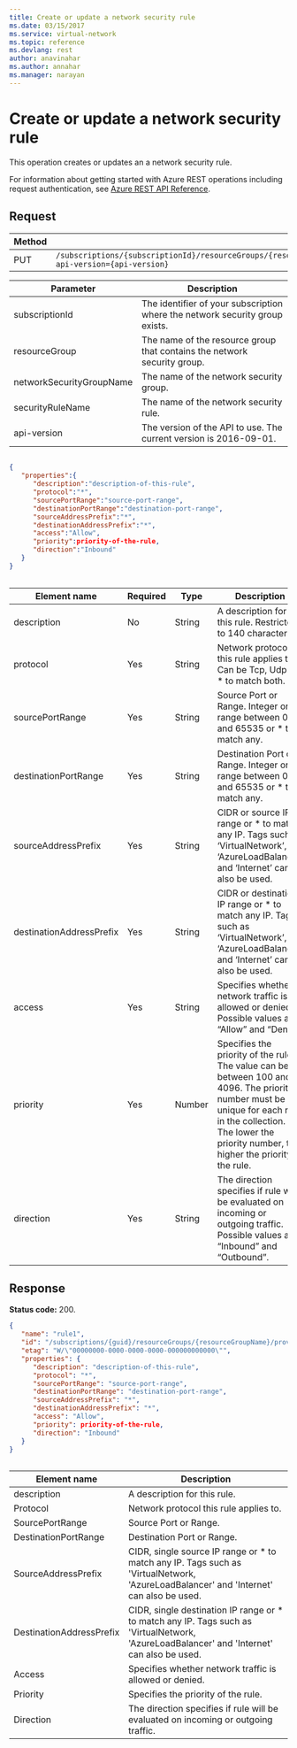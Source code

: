```yaml
---
title: Create or update a network security rule
ms.date: 03/15/2017
ms.service: virtual-network
ms.topic: reference
ms.devlang: rest
author: anavinahar 
ms.author: annahar 
ms.manager: narayan
---
```

# Create or update a network security rule

This operation creates or updates an a network security rule.

For information about getting started with Azure REST operations including request authentication, see [Azure REST API Reference](../../../index.md).

## Request  

|Method|Request URI|  
|------------|-----------------|  
|PUT|`/subscriptions/{subscriptionId}/resourceGroups/{resourceGroup}/providers/Microsoft.Network/networkSecurityGroups/{networkSecurityGroupName}/securityRules/{securityRuleName}?api-version={api-version}`|  
  
| Parameter | Description |
| --------- | ----------- |
| subscriptionId | The identifier of your subscription where the network security group exists. |
| resourceGroup | The name of the resource group that contains the network security group. |
| networkSecurityGroupName | The name of the network security group. |
| securityRuleName | The name of the network security rule. |
| api-version | The version of the API to use. The current version is 2016-09-01. | 

```json  
  
{   
   "properties":{   
      "description":"description-of-this-rule",  
      "protocol":"*",  
      "sourcePortRange":"source-port-range",  
      "destinationPortRange":"destination-port-range",  
      "sourceAddressPrefix":"*",  
      "destinationAddressPrefix":"*",  
      "access":"Allow",  
      "priority":priority-of-the-rule,  
      "direction":"Inbound"  
   }  
}  
  
```  
  
|Element name|Required|Type|Description|  
|------------------|--------------|----------|-----------------|  
|description|No|String|A description for this rule. Restricted to 140 characters.|  
|protocol|Yes|String|Network protocol this rule applies to. Can be Tcp, Udp or * to match both.|  
|sourcePortRange|Yes|String|Source Port or Range. Integer or range between 0 and 65535 or * to match any.|  
|destinationPortRange|Yes|String|Destination Port or Range. Integer or range between 0 and 65535 or * to match any.|  
|sourceAddressPrefix|Yes|String|CIDR or source IP range or * to match any IP. Tags such as ‘VirtualNetwork’, ‘AzureLoadBalancer’ and ‘Internet’ can also be used.|  
|destinationAddressPrefix|Yes|String|CIDR or destination IP range or * to match any IP. Tags such as ‘VirtualNetwork’, ‘AzureLoadBalancer’ and ‘Internet’ can also be used.|  
|access|Yes|String|Specifies whether network traffic is allowed or denied. Possible values are “Allow” and “Deny”.|  
|priority|Yes|Number|Specifies the priority of the rule. The value can be between 100 and 4096. The priority number must be unique for each rule in the collection. The lower the priority number, the higher the priority of the rule.|  
|direction|Yes|String|The direction specifies if rule will be evaluated on incoming or outgoing traffic. Possible values are “Inbound” and “Outbound”.|  
  
## Response  
 **Status code:** 200.  
  
```json  
{  
   "name": "rule1",  
   "id": "/subscriptions/{guid}/resourceGroups/{resourceGroupName}/providers/Microsoft.Network/networkSecurityGroups/myNsg/securityRules/rule1",  
   "etag": "W/\"00000000-0000-0000-0000-000000000000\"",  
   "properties": {  
      "description": "description-of-this-rule",  
      "protocol": "*",  
      "sourcePortRange": "source-port-range",  
      "destinationPortRange": "destination-port-range",  
      "sourceAddressPrefix": "*",  
      "destinationAddressPrefix": "*",  
      "access": "Allow",  
      "priority": priority-of-the-rule,  
      "direction": "Inbound"  
   }  
}  
  
```  
  
|Element name|Description|  
|------------------|-----------------|  
|description|A description for this rule.|  
|Protocol|Network protocol this rule applies to.|  
|SourcePortRange|Source Port or Range.|  
|DestinationPortRange|Destination Port or Range.|  
|SourceAddressPrefix|CIDR, single source IP range or * to match any IP. Tags such as 'VirtualNetwork, 'AzureLoadBalancer' and 'Internet' can also be used.|  
|DestinationAddressPrefix|CIDR, single destination IP range or * to match any IP. Tags such as 'VirtualNetwork, 'AzureLoadBalancer' and 'Internet' can also be used.|  
|Access|Specifies whether network traffic is allowed or denied.|  
|Priority|Specifies the priority of the rule.|  
|Direction|The direction specifies if rule will be evaluated on incoming or outgoing traffic.|
